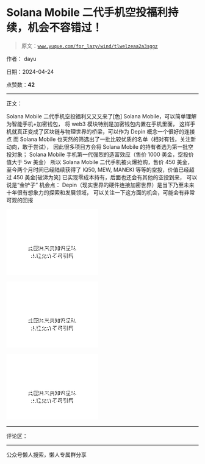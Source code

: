 # Solana Mobile 二代手机空投福利持续，机会不容错过！

> 原文：[`www.yuque.com/for_lazy/wind/tlwelzeaa2a3sggz`](https://www.yuque.com/for_lazy/wind/tlwelzeaa2a3sggz)

作者： dayu

日期：2024-04-24

点赞数：**42**

* * *

正文：

Solana Mobile 二代手机空投福利又又又来了[色] Solana Mobile，可以简单理解为智能手机+加密钱包，
将 web3 模块特别是加密钱包内置在手机里面， 这样手机就真正变成了区块链与物理世界的桥梁，可以作为 Depin 概念一个很好的连接点 而 Solana
Mobile 也天然的筛选出了一批比较优质的名单（相对有钱，关注新动向，敢于尝试）， 因此很多项目方会将 Solana Mobile 的持有者选为第一批空投对象；
Solana Mobile 手机第一代强烈的造富效应（售价 1000 美金，空投价值大于 5w 美金） 所以 Solana
Mobile 二代手机被火爆抢购，售价 450 美金， 至今两个月时间已经陆续获得了 IQ50, MEW,
MANEKI 等等的空投，价值已经超过 450 美金[破涕为笑] 已实现零成本持有，后面也还会有其他的空投到来， 可以说是“金铲子” 机会点：
Depin（现实世界的硬件连接加密世界）是当下乃至未来十年很有想象力的探索和发展领域， 可以关注一下这方面的机会，可能会有非常可观的回报

![](img/b79e0f4a56692791f9ea2479c0a400b6.png)

![](img/dddf33fe3ad044259106d1aff05c3c64.png)

![](img/00b05e2bcf7083f076d5036c837ec463.png)

* * *

评论区：

* * *

公众号懒人搜索，懒人专属群分享